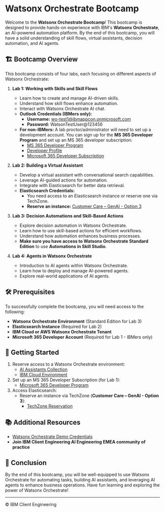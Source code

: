 # Watsonx Orchestrate Bootcamp

Welcome to the **Watsonx Orchestrate Bootcamp**! This bootcamp is designed to provide hands-on experience with IBM's **Watsonx Orchestrate**, an AI-powered automation platform. By the end of this bootcamp, you will have a solid understanding of skill flows, virtual assistants, decision automation, and AI agents.

## 🏗️ Bootcamp Overview
This bootcamp consists of four labs, each focusing on different aspects of Watsonx Orchestrate:

1. **Lab 1: Working with Skills and Skill Flows**
   - Learn how to create and manage AI-driven skills.
   - Understand how skill flows enhance automation.
   - Interact with Watsonx Orchestrate AI chat.
   - **Outlook Credentials (IBMers only):**  
     - **Username:** wo-test1@ibmappcon.onmicrosoft.com  
     - **Password:** WatsonTestUser@123456  
   - **For non-IBMers:** A lab proctor/administrator will need to set up a development account. You can sign up for the **MS 365 Developer Program** and set up an MS 365 developer subscription:
     - [MS 365 Developer Program](https://developer.microsoft.com/en-us/microsoft-365/dev-program)
     - [Developer Profile](https://developer.microsoft.com/en-us/microsoft-365/profile)
     - [Microsoft 365 Developer Subscription](https://learn.microsoft.com/en-us/office/developer-program/microsoft-365-developer-program)

2. **Lab 2: Building a Virtual Assistant**
   - Develop a virtual assistant with conversational search capabilities.
   - Leverage AI-guided actions for automation.
   - Integrate with Elasticsearch for better data retrieval.
   - **Elasticsearch Credentials:**  
     - You need access to an Elasticsearch instance or reserve one via TechZone.
     - **Reserve an instance:** [Customer Care – GenAI - Option 3](https://ibm.biz/ai-assistants-environments)

3. **Lab 3: Decision Automations and Skill-Based Actions**
   - Explore decision automation in Watsonx Orchestrate.
   - Learn how to use skill-based actions for efficient workflows.
   - Understand how automation enhances business processes.
   - **Make sure you have access to Watsonx Orchestrate Standard Edition** to use **Automations in Skill Studio**.

4. **Lab 4: Agents in Watsonx Orchestrate**
   - Introduction to AI agents within Watsonx Orchestrate.
   - Learn how to deploy and manage AI-powered agents.
   - Explore real-world applications of AI agents.

## 🛠️ Prerequisites
To successfully complete the bootcamp, you will need access to the following:
- **Watsonx Orchestrate Environment** (Standard Edition for Lab 3)
- **Elasticsearch Instance** (Required for Lab 2)
- **IBM Cloud or AWS Watsonx Orchestrate Tenant**
- **Microsoft 365 Developer Account** (Required for Lab 1 - IBMers only)

## 🚀 Getting Started
1. Reserve access to a Watsonx Orchestrate environment:
   - [AI Assistants Collection](https://ibm.biz/ai-assistants-environments)
   - [IBM Cloud Environment](https://ibm.cloud)
2. Set up an MS 365 Developer Subscription (for Lab 1):
   - [Microsoft 365 Developer Program](https://developer.microsoft.com/en-us/microsoft-365/dev-program)
3. Access Elasticsearch:
   - Reserve an instance via TechZone (**Customer Care – GenAI - Option 3**):  
     - [TechZone Reservation](https://ibm.biz/ai-assistants-environments)

## 📚 Additional Resources
- [Watsonx Orchestrate Demo Credentials](https://ibm.box.com/s/ctadwrxamjwdiv4p4e18d13t6gnhfvb8)
- **Join IBM Client Engineering AI Engineering EMEA community of practice**

## 🎯 Conclusion
By the end of this bootcamp, you will be well-equipped to use Watsonx Orchestrate for automating tasks, building AI assistants, and leveraging AI agents to enhance business operations. Have fun learning and exploring the power of Watsonx Orchestrate!

---
© IBM Client Engineering 



